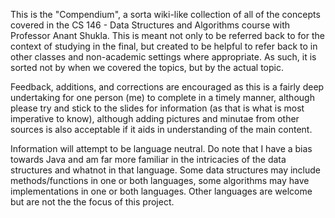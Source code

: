 This is the "Compendium", a sorta wiki-like collection of all of the concepts covered in the CS 146 - Data Structures and Algorithms course with Professor Anant Shukla. This is meant not only to be referred back to for the context of studying in the final, but created to be helpful to refer back to in other classes and non-academic settings where appropriate. As such, it is sorted not by when we covered the topics, but by the actual topic. 

Feedback, additions, and corrections are encouraged as this is a fairly deep undertaking for one person (me) to complete in a timely manner, although please try and stick to the slides for information (as that is what is most imperative to know), although adding pictures and minutae from other sources is also acceptable if it aids in understanding of the main content.

Information will attempt to be language neutral. Do note that I have a bias towards Java and am far more familiar in the intricacies of the data structures and whatnot in that language. Some data structures may include methods/functions in one or both languages, some algorithms may have implementations in one or both languages. Other languages are welcome but are not the the focus of this project.
